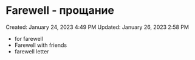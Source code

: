 # Farewell - прощание

Created: January 24, 2023 4:49 PM
Updated: January 26, 2023 2:58 PM

- for farewell
- Farewell with friends
- farewell letter